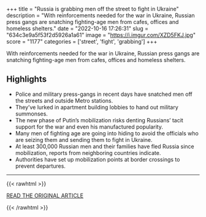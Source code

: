 +++
title = "Russia is grabbing men off the street to fight in Ukraine"
description = "With reinforcements needed for the war in Ukraine, Russian press gangs are snatching fighting-age men from cafes, offices and homeless shelters."
date = "2022-10-16 17:26:31"
slug = "634c3e9a5f53f2d5926a1a61"
image = "https://i.imgur.com/XZD5FKJ.jpg"
score = "1177"
categories = ['street', 'fight', 'grabbing']
+++

With reinforcements needed for the war in Ukraine, Russian press gangs are snatching fighting-age men from cafes, offices and homeless shelters.

## Highlights

- Police and military press-gangs in recent days have snatched men off the streets and outside Metro stations.
- They’ve lurked in apartment building lobbies to hand out military summonses.
- The new phase of Putin’s mobilization risks denting Russians’ tacit support for the war and even his manufactured popularity.
- Many men of fighting age are going into hiding to avoid the officials who are seizing them and sending them to fight in Ukraine.
- At least 300,000 Russian men and their families have fled Russia since mobilization, reports from neighboring countries indicate.
- Authorities have set up mobilization points at border crossings to prevent departures.

---

{{< rawhtml >}}
  <p class="article-category">
    <a target="_blank" href="https://www.washingtonpost.com/world/2022/10/16/russia-mobilization-men/">READ THE ORIGINAL ARTICLE</a>
  </p>
{{< /rawhtml >}}
